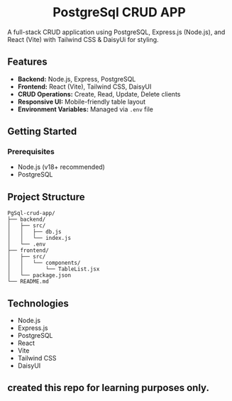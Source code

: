 <h1 align="center">PostgreSql CRUD APP </h1>

A full-stack CRUD application using PostgreSQL, Express.js (Node.js), and React (Vite) with Tailwind CSS & DaisyUi for styling.

## Features

- **Backend:** Node.js, Express, PostgreSQL
- **Frontend:** React (Vite), Tailwind CSS, DaisyUI
- **CRUD Operations:** Create, Read, Update, Delete clients
- **Responsive UI:** Mobile-friendly table layout
- **Environment Variables:** Managed via `.env` file

## Getting Started

### Prerequisites

- Node.js (v18+ recommended)
- PostgreSQL

## Project Structure

```
PgSql-crud-app/
├── backend/
│   ├── src/
│   │   ├── db.js
│   │   └── index.js
│   └── .env
├── frontend/
│   ├── src/
│   │   └── components/
│   │       └── TableList.jsx
│   └── package.json
└── README.md
```

## Technologies

- Node.js
- Express.js
- PostgreSQL
- React
- Vite
- Tailwind CSS
- DaisyUI

## created this repo for learning purposes only.

